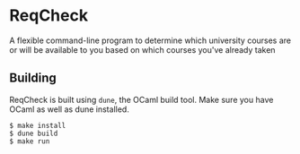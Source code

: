 # ReqCheck

A flexible command-line program to determine which university courses are or will be available to you based on which courses you've already taken

## Building

ReqCheck is built using `dune`, the OCaml build tool. Make sure you have OCaml as well as dune installed.

```
$ make install
$ dune build
$ make run
```
